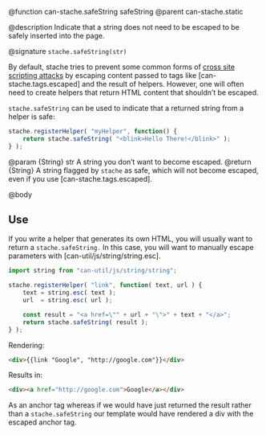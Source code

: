 @function can-stache.safeString safeString
@parent can-stache.static

@description Indicate that a string does not need to be escaped to be safely
inserted into the page.

@signature `stache.safeString(str)`

By default, stache tries to prevent some common forms of [cross site scripting attacks](https://en.wikipedia.org/wiki/Cross-site_scripting) by escaping content passed
to tags like [can-stache.tags.escaped] and the result of helpers.  However,
one will often need to create helpers that return HTML content that shouldn’t be escaped.

`stache.safeString` can be used to indicate that a returned string from a helper is safe:

```js
stache.registerHelper( "myHelper", function() {
	return stache.safeString( "<blink>Hello There!</blink>" );
} );
```

@param {String} str A string you don’t want to become escaped.
@return {String} A string flagged by `stache` as safe, which will
not become escaped, even if you use [can-stache.tags.escaped].

@body

## Use

If you write a helper that generates its own HTML, you will
usually want to return a `stache.safeString.` In this case,
you will want to manually escape parameters with [can-util/js/string/string.esc].


```js
import string from "can-util/js/string/string";

stache.registerHelper( "link", function( text, url ) {
	text = string.esc( text );
	url  = string.esc( url );

	const result = "<a href=\"" + url + "\">" + text + "</a>";
	return stache.safeString( result );
} );
```


Rendering:

```html
<div>{{link "Google", "http://google.com"}}</div>
```

Results in:

```html
<div><a href="http://google.com">Google</a></div>
```

As an anchor tag whereas if we would have just returned the result rather than a
`stache.safeString` our template would have rendered a div with the escaped anchor tag.
